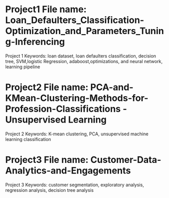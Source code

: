 
# Project1 File name: Loan_Defaulters_Classification-Optimization_and_Parameters_Tuning-Inferencing
 
Project 1 Keywords: loan dataset, loan defaulters classification, decision tree, SVM,logistic Regression, adaboost,optimizations, and neural network, learning pipeline 

# Project2 File name: PCA-and-KMean-Clustering-Methods-for-Profession-Classifications - Unsupervised Learning
Project 2 Keywords: K-mean clustering, PCA, unsupervised machine learning classification

# Project3 File name: Customer-Data-Analytics-and-Engagements
Project 3 Keywords: customer segmentation, exploratory analysis, regression analysis, decision tree analysis
